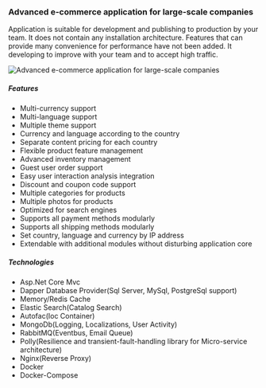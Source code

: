 ### Advanced e-commerce application for large-scale companies

Application is suitable for development and publishing to production by your team.
It does not contain any installation architecture. Features that can provide many convenience for performance have not been added.
It developing to improve with your team and to accept high traffic.

![Advanced e-commerce application for large-scale companies](http://oi66.tinypic.com/jr4m61.jpg)

##### Features
* Multi-currency support
* Multi-language support
* Multiple theme support
* Currency and language according to the country
* Separate content pricing for each country
* Flexible product feature management
* Advanced inventory management
* Guest user order support
* Easy user interaction analysis integration
* Discount and coupon code support
* Multiple categories for products
* Multiple photos for products
* Optimized for search engines
* Supports all payment methods modularly
* Supports all shipping methods modularly
* Set country, language and currency by IP address
* Extendable with additional modules without disturbing application core

##### Technologies
* Asp.Net Core Mvc
* Dapper Database Provider(Sql Server, MySql, PostgreSql support)
* Memory/Redis Cache
* Elastic Search(Catalog Search)
* Autofac(Ioc Container)
* MongoDb(Logging, Localizations, User Activity)
* RabbitMQ(Eventbus, Email Queue)
* Polly(Resilience and transient-fault-handling library for Micro-service architecture)
* Nginx(Reverse Proxy)
* Docker
* Docker-Compose
